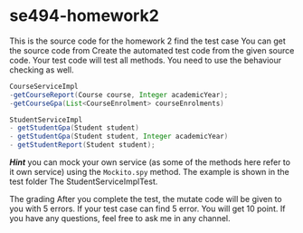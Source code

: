 # se494-homework2
This is the source code for the homework 2 find the test case 
You can get the source code from
Create the automated test code from the given source code.
Your test code will test all methods.
You need to use the behaviour checking as well.
```java
CourseServiceImpl
-getCourseReport(Course course, Integer academicYear);
-getCourseGpa(List<CourseEnrolment> courseEnrolments)

StudentServiceImpl
- getStudentGpa(Student student)
- getStudentGpa(Student student, Integer academicYear)
- getStudentReport(Student student);
```
<b><i>Hint</i></b> you can mock your own service (as some of the methods here refer to it own service) using the <code>Mockito.spy</code> method. The example is shown in the test folder The StudentServiceImplTest.

The grading
After you complete the test, the mutate code will be given to you with 5 errors. If your test case can find 5 error. You will get 10 point.
If you have any questions, feel free to ask me in any channel.
